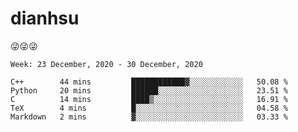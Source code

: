 
# dianhsu

:stuck_out_tongue_winking_eye::stuck_out_tongue_winking_eye::stuck_out_tongue_winking_eye:

<!--START_SECTION:waka-->
```text
Week: 23 December, 2020 - 30 December, 2020

C++        44 mins         ████████████▓░░░░░░░░░░░░   50.08 % 
Python     20 mins         ██████░░░░░░░░░░░░░░░░░░░   23.51 % 
C          14 mins         ████▒░░░░░░░░░░░░░░░░░░░░   16.91 % 
TeX        4 mins          █░░░░░░░░░░░░░░░░░░░░░░░░   04.58 % 
Markdown   2 mins          ▓░░░░░░░░░░░░░░░░░░░░░░░░   03.33 % 
```
<!--END_SECTION:waka-->

